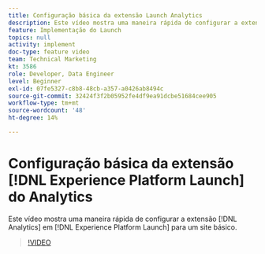 ```yaml
---
title: Configuração básica da extensão Launch Analytics
description: Este vídeo mostra uma maneira rápida de configurar a extensão Analytics no Launch para um site básico.
feature: Implementação do Launch
topics: null
activity: implement
doc-type: feature video
team: Technical Marketing
kt: 3586
role: Developer, Data Engineer
level: Beginner
exl-id: 07fe5327-c8b8-48cb-a357-a0426ab8494c
source-git-commit: 32424f3f2b05952fe4df9ea91dcbe51684cee905
workflow-type: tm+mt
source-wordcount: '48'
ht-degree: 14%

---
```


# Configuração básica da extensão [!DNL Experience Platform Launch] do Analytics

Este vídeo mostra uma maneira rápida de configurar a extensão [!DNL Analytics] em [!DNL Experience Platform Launch] para um site básico.

>[!VIDEO](https://video.tv.adobe.com/v/28751/?quality=12)
